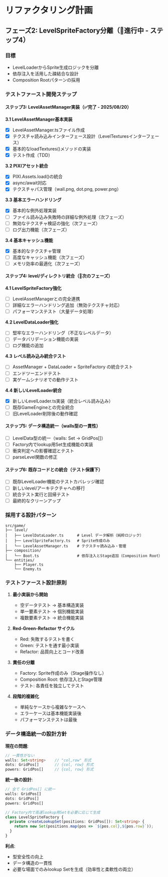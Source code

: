 # リファクタリング計画

## フェーズ2: LevelSpriteFactory分離（🔄進行中 - ステップ4）

### 目標
- LevelLoaderからSprite生成ロジックを分離
- 依存注入を活用した疎結合な設計
- Composition Rootパターンの採用

### テストファースト開発ステップ

#### ステップ3: LevelAssetManager実装（✅完了 - 2025/08/20）

**3.1 LevelAssetManager基本実装**
- [x] LevelAssetManager.tsファイル作成
- [x] テクスチャ読み込みインターフェース設計（LevelTexturesインターフェース）
- [x] 基本的なloadTextures()メソッドの実装
- [x] テスト作成（TDD）

**3.2 PIXIアセット統合**
- [x] PIXI.Assets.load()の統合
- [x] async/await対応
- [x] テクスチャパス管理（wall.png, dot.png, power.png）

**3.3 基本エラーハンドリング**
- [x] 基本的な例外処理実装
- [ ] ファイル読み込み失敗時の詳細な例外処理（次フェーズ）
- [ ] 無効なテクスチャ検証の強化（次フェーズ）
- [ ] ログ出力機能（次フェーズ）

**3.4 基本キャッシュ機能**
- [x] 基本的なテクスチャ管理
- [ ] 高度なキャッシュ機能（次フェーズ）
- [ ] メモリ効率の最適化（次フェーズ）

#### ステップ4: level/ディレクトリ統合（🔄次のフェーズ）

**4.1 LevelSpriteFactory強化**
- [ ] LevelAssetManagerとの完全連携
- [ ] 詳細なエラーハンドリング追加（無効テクスチャ対応）
- [ ] パフォーマンステスト（大量データ処理）

**4.2 LevelDataLoader強化**
- [ ] 堅牢なエラーハンドリング（不正なレベルデータ）
- [ ] データバリデーション機能の実装
- [ ] ログ機能の追加

**4.3 レベル読み込み統合テスト**
- [ ] AssetManager + DataLoader + SpriteFactory の統合テスト
- [ ] エンドツーエンドテスト
- [ ] 実ゲームシナリオでの動作テスト

**4.4 新しいLevelLoader統合**
- [x] 新しいLevelLoader.ts実装（統合レベル読み込み）
- [ ] 既存GameEngineとの完全統合
- [ ] 旧LevelLoader削除後の動作確認

#### ステップ5: データ構造統一（walls型の一貫性）
- [ ] LevelData型の統一（walls: Set<string> → GridPos[]）
- [ ] Factory内でlookup用Set生成機能の実装
- [ ] 衝突判定への影響確認とテスト
- [ ] parseLevel関数の修正

#### ステップ6: 既存コードとの統合（テスト保護下）
- [ ] 既存LevelLoader機能のテストカバレッジ確認
- [ ] 新しいlevel/アーキテクチャへの移行
- [ ] 統合テスト実行と回帰テスト
- [ ] 最終的なクリーンアップ

### 採用する設計パターン

```
src/game/
├── level/
│   ├── LevelDataLoader.ts      # Level データ解析（純粋ロジック）
│   ├── LevelSpriteFactory.ts   # Sprite作成のみ
│   └── LevelAssetManager.ts    # テクスチャ読み込み・管理
├── composition/
│   └── Boot.ts                 # 依存注入とStage追加（Composition Root）
└── entities/
    ├── Player.ts
    └── Enemy.ts
```

### テストファースト設計原則

1. **最小実装から開始**
   - 空データテスト → 基本構造実装
   - 単一要素テスト → 個別機能実装
   - 複数要素テスト → 統合機能実装

2. **Red-Green-Refactor サイクル**
   - Red: 失敗するテストを書く
   - Green: テストを通す最小実装
   - Refactor: 品質向上とコード改善

3. **責任の分離**
   - Factory: Sprite作成のみ（Stage操作なし）
   - Composition Root: 依存注入とStage管理
   - テスト: 各責任を独立してテスト

4. **段階的複雑化**
   - 単純なケースから複雑なケースへ
   - エラーケースは基本機能実装後
   - パフォーマンステストは最後

### データ構造統一の設計方針

**現在の問題**:
```typescript
// 一貫性がない
walls: Set<string>    // "col,row" 形式
dots: GridPos[]       // {col, row} 形式
powers: GridPos[]     // {col, row} 形式
```

**統一後の設計**:
```typescript
// 全て GridPos[] に統一
walls: GridPos[]
dots: GridPos[]  
powers: GridPos[]

// Factory内で高速lookup用Setを必要に応じて生成
class LevelSpriteFactory {
  private createLookupSet(positions: GridPos[]): Set<string> {
    return new Set(positions.map(pos => `${pos.col},${pos.row}`));
  }
}
```

**利点**:
- 型安全性の向上
- データ構造の一貫性
- 必要な場面でのみlookup Setを生成（効率性と柔軟性の両立）
